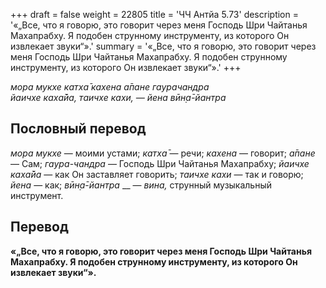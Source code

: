+++
draft = false
weight = 22805
title = 'ЧЧ Антйа 5.73'
description = '«„Все, что я говорю, это говорит через меня Господь Шри Чайтанья Махапрабху. Я подобен струнному инструменту, из которого Он извлекает звуки“».'
summary = '«„Все, что я говорю, это говорит через меня Господь Шри Чайтанья Махапрабху. Я подобен струнному инструменту, из которого Он извлекает звуки“».'
+++

_мора мукхе катха̄ кахена а̄пане гаурачандра  
йаичхе каха̄йа, таичхе кахи, — йена вӣн̣а̄-йантра_

## Пословный перевод

_мора_ _мукхе_ — моими устами; _катха̄_ — речи; _кахена_ — говорит; _а̄пане_ — Сам; _гаура_\-_чандра_ — Господь Шри Чайтанья Махапрабху; _йаичхе_ _каха̄йа_ — как Он заставляет говорить; _таичхе_ _кахи_ — так и говорю; _йена_ — как; _вӣн̣а̄_\-_йантра_ __ — _вина,_ струнный музыкальный инструмент.

## Перевод

**«„Все, что я говорю, это говорит через меня Господь Шри Чайтанья Махапрабху. Я подобен струнному инструменту, из которого Он извлекает звуки“».**
